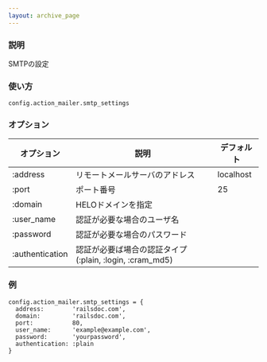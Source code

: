 ```yaml
---
layout: archive_page
---
```

### 説明
SMTPの設定

### 使い方
    config.action_mailer.smtp_settings

### オプション

オプション           | 説明                                              | デフォルト
----------------|---------------------------------------------------|----------
:address        | リモートメールサーバのアドレス                                   | localhost
:port           | ポート番号                                           | 25
:domain         | HELOドメインを指定                                     |
:user_name      | 認証が必要な場合のユーザ名                              |
:password       | 認証が必要な場合のパスワード                              |
:authentication | 認証が必要ば場合の認証タイプ(:plain, :login, :cram_md5) |

### 例
    config.action_mailer.smtp_settings = {
      address:        'railsdoc.com',
      domain:         'railsdoc.com',
      port:           80,
      user_name:      'example@example.com',
      password:       'yourpassword',
      authentication: :plain
    }